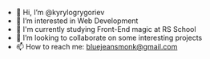 - 👋 Hi, I’m @kyrylogrygoriev
- 👀 I’m interested in Web Development
- 🌱 I'm currently studying Front-End magic at RS School
- 💞️ I’m looking to collaborate on some interesting projects
- 📫 How to reach me: bluejeansmonk@gmail.com

<!---
kyrylogrygoriev/kyrylogrygoriev is a ✨ special ✨ repository because its `README.md` (this file) appears on your GitHub profile.
You can click the Preview link to take a look at your changes.
--->

